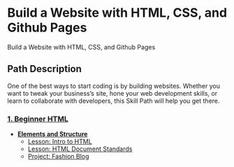 # Build a Website with HTML, CSS, and Github Pages

Build a Website with HTML, CSS, and Github Pages

## Path Description

One of the best ways to start coding is by building websites. Whether you want to tweak your business’s site, hone your web development skills, or learn to collaborate with developers, this Skill Path will help you get there.

### [1. Beginner HTML](html)
  - **[Elements and Structure](html/elements_and_structure)**
    * [Lesson: Intro to HTML](html/elements_and_structure/lesson)
    * [Lesson: HTML Document Standards](html/elements_and_structure/lesson2)
    * [Project: Fashion Blog](html/elements_and_structure/project)

